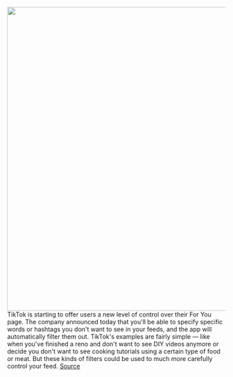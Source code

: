 <img src='https://cdn.vox-cdn.com/thumbor/so1YKD8xXEsrGCuf8YAOZvZYeEg=/0x0:2040x1360/1200x800/filters:focal(857x517:1183x843)/cdn.vox-cdn.com/uploads/chorus_image/image/71102323/acastro_200713_1777_tikTok_0002.0.0.jpg' width='700px' /><br/>
TikTok is starting to offer users a new level of control over their For You page. The company announced today that you'll be able to specify specific words or hashtags you don't want to see in your feeds, and the app will automatically filter them out. TikTok's examples are fairly simple — like when you've finished a reno and don't want to see DIY videos anymore or decide you don't want to see cooking tutorials using a certain type of food or meat. But these kinds of filters could be used to much more carefully control your feed.
<a href='https://www.theverge.com/2022/7/13/23205795/tiktok-algorithm-hashtag-filters-safety-content-levels'> Source <a/>